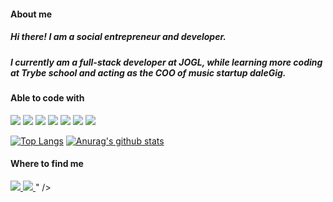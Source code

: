 #### About me
##### Hi there! I am a social entrepreneur and developer.
##### I currently am a full-stack developer at JOGL, while learning more coding at Trybe school and acting as the COO of music startup daleGig.

#### Able to code with
<img src="https://img.shields.io/badge/-HTML-orange?logo=HTML5" /> <img src="https://img.shields.io/badge/-CSS-informational?logo=CSS3" /> <img src="https://img.shields.io/badge/-Javascript-yellow?logo=Javascript" /> <img src="https://img.shields.io/badge/-React-blue?logo=React" /> <img src="https://img.shields.io/badge/-Redux-blueviolet?logo=Redux" /> <img src="http://img.shields.io/badge/-MySQL-orange?logo=mysql" /> <img src="http://img.shields.io/badge/-MongoDB-white?logo=mongodb" />

[![Top Langs](https://github-readme-stats.vercel.app/api/top-langs/?username=juliettebeaudet&layout=compact)](https://github.com/anuraghazra/github-readme-stats)
[![Anurag's github stats](https://github-readme-stats.vercel.app/api?username=juliettebeaudet)](https://github.com/anuraghazra/github-readme-stats)

#### Where to find me
<a href="https://www.linkedin.com/in/juliette-beaudet/?locale=en_US"><img src="https://img.shields.io/badge/-LinkedIn-blue?logo=LinkedIn" /> <a/>
<a href="https://gitlab.com/juliettebeaudet"><img src="http://img.shields.io/badge/-GitLab-orange?logo=gitlab" /> <a/>
  " />
 

